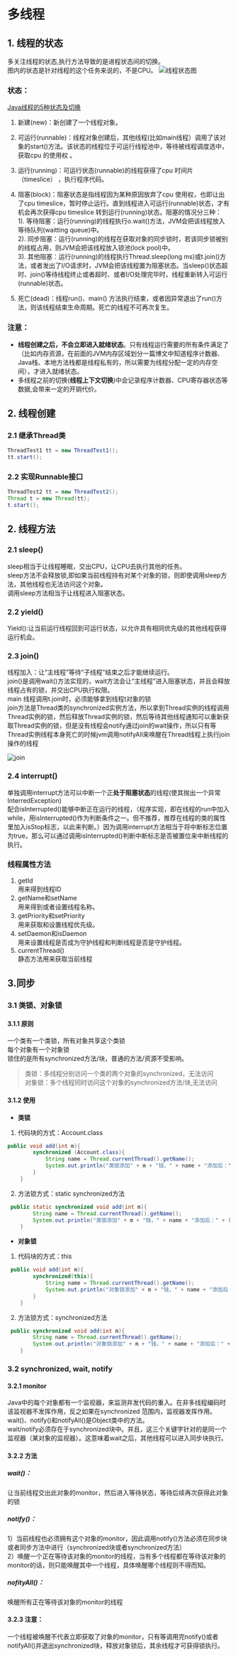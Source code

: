 # 多线程
## 1. 线程的状态
多关注线程的状态,执行方法导致的是进程状态间的切换。  
图内的状态是针对线程的这个任务来说的，不是CPU。
![线程状态图](http://static.oschina.net/uploads/space/2013/0621/174442_0BNr_182175.jpg)
### 状态：
[Java线程的5种状态及切换](https://www.cnblogs.com/aspirant/p/8900276.html)
1. 新建(new)：新创建了一个线程对象。
2. 可运行(runnable)：线程对象创建后，其他线程(比如main线程）调用了该对象的start()方法。该状态的线程位于可运行线程池中，等待被线程调度选中，获取cpu 的使用权 。
3. 运行(running)：可运行状态(runnable)的线程获得了cpu 时间片（timeslice） ，执行程序代码。
4. 阻塞(block)：阻塞状态是指线程因为某种原因放弃了cpu 使用权，也即让出了cpu timeslice，暂时停止运行。直到线程进入可运行(runnable)状态，才有机会再次获得cpu timeslice 转到运行(running)状态。阻塞的情况分三种：   
  1). 等待阻塞：运行(running)的线程执行o.wait()方法，JVM会把该线程放入等待队列(waitting queue)中。  
  2). 同步阻塞：运行(running)的线程在获取对象的同步锁时，若该同步锁被别的线程占用，则JVM会把该线程放入锁池(lock pool)中。  
  3). 其他阻塞：运行(running)的线程执行Thread.sleep(long ms)或t.join()方法，或者发出了I/O请求时，JVM会把该线程置为阻塞状态。当sleep()状态超时、join()等待线程终止或者超时、或者I/O处理完毕时，线程重新转入可运行(runnable)状态。

5. 死亡(dead)：线程run()、main() 方法执行结束，或者因异常退出了run()方法，则该线程结束生命周期。死亡的线程不可再次复生。



### 注意：
- **线程创建之后，不会立即进入就绪状态**。只有线程运行需要的所有条件满足了（比如内存资源，在前面的JVM内存区域划分一篇博文中知道程序计数器、Java栈、本地方法栈都是线程私有的，所以需要为线程分配一定的内存空间），才进入就绪状态。
- 多线程之前的切换(**线程上下文切换**)中会记录程序计数器、CPU寄存器状态等数据,会带来一定的开销代价。




## 2. 线程创建

### 2.1 继承Thread类 
```java
ThreadTest1 tt = new ThreadTest1();
tt.start();
``` 
### 2.2 实现Runnable接口
```java
ThreadTest2 tt = new ThreadTest2();
Thread t = new Thread(tt);
t.start();
```


## 2. 线程方法
### 2.1 sleep()
sleep相当于让线程睡眠，交出CPU，让CPU去执行其他的任务。  
sleep方法不会释放锁,即如果当前线程持有对某个对象的锁，则即使调用sleep方法，其他线程也无法访问这个对象。  
调用sleep方法相当于让线程进入阻塞状态。

### 2.2 yield()
Yield():让当前运行线程回到可运行状态，以允许具有相同优先级的其他线程获得运行机会。

### 2.3 join()
线程加入：让“主线程”等待“子线程”结束之后才能继续运行。  
join()是调用wait()方法实现的，wait方法会让“主线程”进入阻塞状态，并且会释放线程占有的锁，并交出CPU执行权限。  
main 线程调用t.join时，必须能够拿到线程t对象的锁  
join方法是Thread类的synchronized实例方法，所以拿到Thread实例的线程调用Thread实例的锁，然后释放Thread实例的锁，然后等待其他线程通知可以重新获取Thread实例的锁，但是没有线程会notify通过join的wait操作，所以只有等Thread实例线程本身死亡的时候jvm调用notifyAll来唤醒在Thread线程上执行join操作的线程

![join](https://images0.cnblogs.com/blog/497634/201312/18184312-a72a58e2bda54b17bf669f325ecda377.png)

### 2.4 interrupt()
单独调用interrupt方法可以中断一个正**处于阻塞状态**的线程(使其抛出一个异常InterredException)  
配合isInterrupted()能够中断正在运行的线程，（程序实现，即在线程的run中加入while，用isInterrupted()作为判断条件之一。但不推荐，推荐在线程的类的属性里加入isStop标志，以此来判断。）因为调用interrupt方法相当于将中断标志位置为true，那么可以通过调用isInterrupted()判断中断标志是否被置位来中断线程的执行。  


### 线程属性方法
1. getId   
用来得到线程ID  
2. getName和setName  
用来得到或者设置线程名称。  
3. getPriority和setPriority  
用来获取和设置线程优先级。  
4. setDaemon和isDaemon  
用来设置线程是否成为守护线程和判断线程是否是守护线程。  
5. currentThread()  
静态方法用来获取当前线程

## 3.同步

### 3.1 类锁、对象锁
#### 3.1.1 原则  
一个类有一个类锁，所有对象共享这个类锁  
每个对象有一个对象锁  
锁住的是所有synchronized方法/块，普通的方法/资源不受影响。  

>类锁：多线程分别访问一个类的两个对象的synchronized，无法访问   
对象锁：多个线程同时访问这个对象的synchronized方法/块,无法访问

#### 3.1.2 使用
- **类锁**
1) 代码块的方式：Account.class
```java
public void add(int m){
        synchronized (Account.class){
            String name = Thread.currentThread().getName();
            System.out.println("类锁添加" + m + "钱，" + name + "添加后：" + (count+=m));
        }
    }
```
2) 方法锁方式：static synchronized方法
```java
 public static synchronized void add(int m){
        String name = Thread.currentThread().getName();
        System.out.println("类锁添加" + m + "钱，" + name + "添加后：" + (count+=m));
    }
```

- **对象锁**
1) 代码块的方式：this
```java
 public void add(int m){
        synchronized(this){
            String name = Thread.currentThread().getName();
            System.out.println("对象锁添加" + m + "钱，" + name + "添加后：" + (count+=m));
        }
    }
```
2) 方法锁方式：synchronized方法
```java
 public synchronized void add(int m){
        String name = Thread.currentThread().getName();
        System.out.println("对象锁添加" + m + "钱，" + name + "添加后：" + (count+=m));
    }
```


### 3.2 synchronized, wait, notify 
#### 3.2.1 monitor  
Java中的每个对象都有一个监视器，来监测并发代码的重入。在非多线程编码时该监视器不发挥作用，反之如果在synchronized 范围内，监视器发挥作用。  
wait()、notify()和notifyAll()是Object类中的方法。  
wait/notify必须存在于synchronized块中。并且，这三个关键字针对的是同一个监视器（某对象的监视器）。这意味着wait之后，其他线程可以进入同步块执行。

#### 3.2.2 方法 
##### wait()：  
让当前线程交出此对象的monitor，然后进入等待状态，等待后续再次获得此对象的锁  

##### notify()：  
1）当前线程也必须拥有这个对象的monitor，因此调用notify()方法必须在同步块或者同步方法中进行（synchronized块或者synchronized方法）  
2）唤醒一个正在等待该对象的monitor的线程，当有多个线程都在等待该对象的monitor的话，则只能唤醒其中一个线程，具体唤醒哪个线程则不得而知。
##### nofityAll()：
唤醒所有正在等待该对象的monitor的线程

#### 3.2.3 注意：
一个线程被唤醒不代表立即获取了对象的monitor，只有等调用完notify()或者notifyAll()并退出synchronized块，释放对象锁后，其余线程才可获得锁执行。